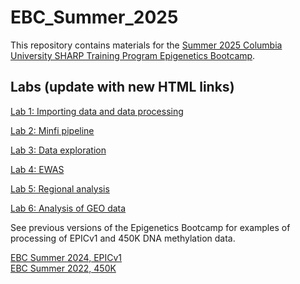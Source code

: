 # EBC_Summer_2025

This repository contains materials for the [Summer 2025 Columbia University SHARP Training Program Epigenetics Bootcamp](https://www.publichealth.columbia.edu/academics/non-degree-special-programs/professional-non-degree-programs/skills-health-research-professionals-sharp-training/trainings/epigenetics). 

## Labs (update with new HTML links)

[Lab 1: Importing data and data processing](https://html-preview.github.io/?url=https://github.com/D-Khodasevich/EBC_Summer_2024/blob/main/markdown/meth01_process_data.html)

[Lab 2: Minfi pipeline](https://html-preview.github.io/?url=https://github.com/D-Khodasevich/EBC_Summer_2024/blob/main/markdown/meth02_minfi_pipeline.html)

[Lab 3: Data exploration](https://html-preview.github.io/?url=https://github.com/D-Khodasevich/EBC_Summer_2024/blob/main/markdown/meth03_exploration.html)

[Lab 4: EWAS](https://html-preview.github.io/?url=https://github.com/D-Khodasevich/EBC_Summer_2024/blob/main/markdown/meth04_analyze_data.html)

[Lab 5: Regional analysis](https://html-preview.github.io/?url=https://github.com/D-Khodasevich/EBC_Summer_2024/blob/main/markdown/meth05_regional_analysis.html)

[Lab 6: Analysis of GEO data](https://html-preview.github.io/?url=https://github.com/D-Khodasevich/EBC_Summer_2024/blob/main/markdown/meth06_GEOanalysis.html)


See previous versions of the Epigenetics Bootcamp for examples of processing of EPICv1 and 450K DNA methylation data. 

[EBC Summer 2024, EPICv1](https://github.com/D-Khodasevich/EBC_Summer_2024)  
[EBC Summer 2022, 450K](https://github.com/annebozack/EBC_summer_2022)
